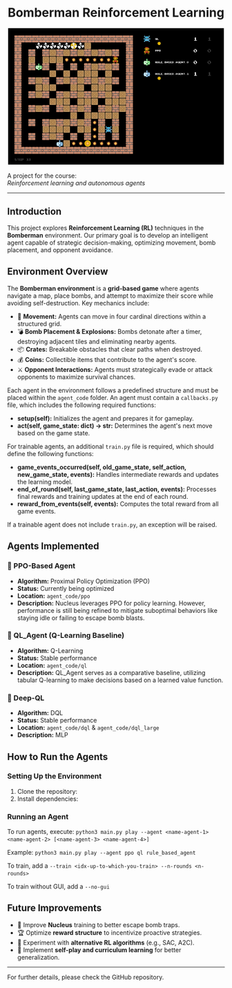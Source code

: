 <div align="center">

# Bomberman Reinforcement Learning

</div>
<div align="center">
  <img src="images/bomberman.png" width="500" alt="Bomberman">
</div>

A project for the course:  
*Reinforcement learning and autonomous agents*  

---

## Introduction
This project explores **Reinforcement Learning (RL)** techniques in the **Bomberman** environment. Our primary goal is to develop an intelligent agent capable of strategic decision-making, optimizing movement, bomb placement, and opponent avoidance.

## Environment Overview

The **Bomberman environment** is a **grid-based game** where agents navigate a map, place bombs, and attempt to maximize their score while avoiding self-destruction. Key mechanics include:

- 🏃 **Movement:** Agents can move in four cardinal directions within a structured grid.
- 💣 **Bomb Placement & Explosions:** Bombs detonate after a timer, destroying adjacent tiles and eliminating nearby agents.
- 📦 **Crates:** Breakable obstacles that clear paths when destroyed.
- 💰 **Coins:** Collectible items that contribute to the agent's score.
- ⚔️ **Opponent Interactions:** Agents must strategically evade or attack opponents to maximize survival chances.

Each agent in the environment follows a predefined structure and must be placed within the `agent_code` folder. An agent must contain a `callbacks.py` file, which includes the following required functions:

- **setup(self):** Initializes the agent and prepares it for gameplay.
- **act(self, game_state: dict) -> str:** Determines the agent's next move based on the game state.

For trainable agents, an additional `train.py` file is required, which should define the following functions:

- **game_events_occurred(self, old_game_state, self_action, new_game_state, events):** Handles intermediate rewards and updates the learning model.
- **end_of_round(self, last_game_state, last_action, events):** Processes final rewards and training updates at the end of each round.
- **reward_from_events(self, events):** Computes the total reward from all game events.

If a trainable agent does not include `train.py`, an exception will be raised.


## Agents Implemented

### 🔹 PPO-Based Agent
- **Algorithm:** Proximal Policy Optimization (PPO)
- **Status:** Currently being optimized
- **Location:** `agent_code/ppo`
- **Description:** Nucleus leverages PPO for policy learning. However, performance is still being refined to mitigate suboptimal behaviors like staying idle or failing to escape bomb blasts.

### 🔹 QL_Agent (Q-Learning Baseline)
- **Algorithm:** Q-Learning
- **Status:** Stable performance
- **Location:** `agent_code/ql`
- **Description:** QL_Agent serves as a comparative baseline, utilizing tabular Q-learning to make decisions based on a learned value function.

### 🔹 Deep-QL
- **Algorithm:** DQL
- **Status:** Stable performance
- **Location:** `agent_code/dql` & ``agent_code/dql_large``
- **Description:** MLP


## How to Run the Agents

### Setting Up the Environment
1. Clone the repository:
2. Install dependencies:

### Running an Agent
To run agents, execute: `python3 main.py play --agent <name-agent-1> <name-agent-2> [<name-agent-3> <name-agent-4>]`

Example: `python3 main.py play --agent ppo ql rule_based_agent`

To train, add a `--train <idx-up-to-which-you-train> --n-rounds <n-rounds>`

To train without GUI, add a `--no-gui`

## Future Improvements
- 🧠 Improve **Nucleus** training to better escape bomb traps.
- 🏆 Optimize **reward structure** to incentivize proactive strategies.
- 🎯 Experiment with **alternative RL algorithms** (e.g., SAC, A2C).
- 🔄 Implement **self-play and curriculum learning** for better generalization.

---

For further details, please check the GitHub repository.

